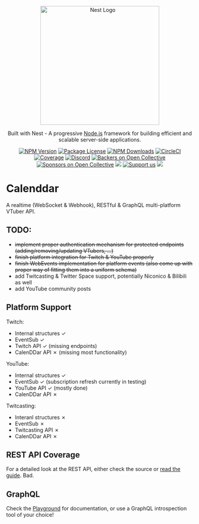 <p align="center">
  <a href="http://nestjs.com/" target="blank"><img src="https://nestjs.com/img/logo_text.svg" width="320" alt="Nest Logo" /></a>
</p>

[circleci-image]: https://img.shields.io/circleci/build/github/nestjs/nest/master?token=abc123def456
[circleci-url]: https://circleci.com/gh/nestjs/nest

  <p align="center">Built with Nest - A progressive <a href="http://nodejs.org" target="_blank">Node.js</a> framework for building efficient and scalable server-side applications.</p>
    <p align="center">
<a href="https://www.npmjs.com/~nestjscore" target="_blank"><img src="https://img.shields.io/npm/v/@nestjs/core.svg" alt="NPM Version" /></a>
<a href="https://www.npmjs.com/~nestjscore" target="_blank"><img src="https://img.shields.io/npm/l/@nestjs/core.svg" alt="Package License" /></a>
<a href="https://www.npmjs.com/~nestjscore" target="_blank"><img src="https://img.shields.io/npm/dm/@nestjs/common.svg" alt="NPM Downloads" /></a>
<a href="https://circleci.com/gh/nestjs/nest" target="_blank"><img src="https://img.shields.io/circleci/build/github/nestjs/nest/master" alt="CircleCI" /></a>
<a href="https://coveralls.io/github/nestjs/nest?branch=master" target="_blank"><img src="https://coveralls.io/repos/github/nestjs/nest/badge.svg?branch=master#9" alt="Coverage" /></a>
<a href="https://discord.gg/G7Qnnhy" target="_blank"><img src="https://img.shields.io/badge/discord-online-brightgreen.svg" alt="Discord"/></a>
<a href="https://opencollective.com/nest#backer" target="_blank"><img src="https://opencollective.com/nest/backers/badge.svg" alt="Backers on Open Collective" /></a>
<a href="https://opencollective.com/nest#sponsor" target="_blank"><img src="https://opencollective.com/nest/sponsors/badge.svg" alt="Sponsors on Open Collective" /></a>
  <a href="https://paypal.me/kamilmysliwiec" target="_blank"><img src="https://img.shields.io/badge/Donate-PayPal-ff3f59.svg"/></a>
    <a href="https://opencollective.com/nest#sponsor"  target="_blank"><img src="https://img.shields.io/badge/Support%20us-Open%20Collective-41B883.svg" alt="Support us"></a>
  <a href="https://twitter.com/nestframework" target="_blank"><img src="https://img.shields.io/twitter/follow/nestframework.svg?style=social&label=Follow"></a>
</p>
  <!--[![Backers on Open Collective](https://opencollective.com/nest/backers/badge.svg)](https://opencollective.com/nest#backer)
  [![Sponsors on Open Collective](https://opencollective.com/nest/sponsors/badge.svg)](https://opencollective.com/nest#sponsor)-->

# Calenddar
A realtime (WebSocket & Webhook), RESTful & GraphQL multi-platform VTuber API. 

## TODO:
  - ~~implement proper authentication mechanism for protected endpoints (adding/removing/updating VTubers, ...)~~
  - ~~finish platform integration for Twitch & YouTube properly~~
  - ~~finish WebEvents implementation for platform events (also come up with proper way of fitting them into a uniform schema)~~
  - add Twitcasting & Twitter Space support, potentially Niconico & Bilibili as well
  - add YouTube community posts
  
## Platform Support
Twitch: 
  - Internal structures ✓
  - EventSub ✓
  - Twitch API ✓ (missing endpoints)
  - CalenDDar API ✗ (missing most functionality)

YouTube:
  - Internal structures ✓
  - EventSub ✓ (subscription refresh currently in testing)
  - YouTube API ✓ (mostly done)
  - CalenDDar API ✗

Twitcasting:
  - Interanl structures ✗
  - EventSub ✗
  - Twitcasting API ✗
  - CalenDDar API ✗


## REST API Coverage
For a detailed look at the REST API, either check the source or [read the guide](./guides/REST.md).
Bad.

## GraphQL
Check the [Playground](https://api.calenddar.de/graphql) for documentation, or use a GraphQL introspection tool of your choice!
